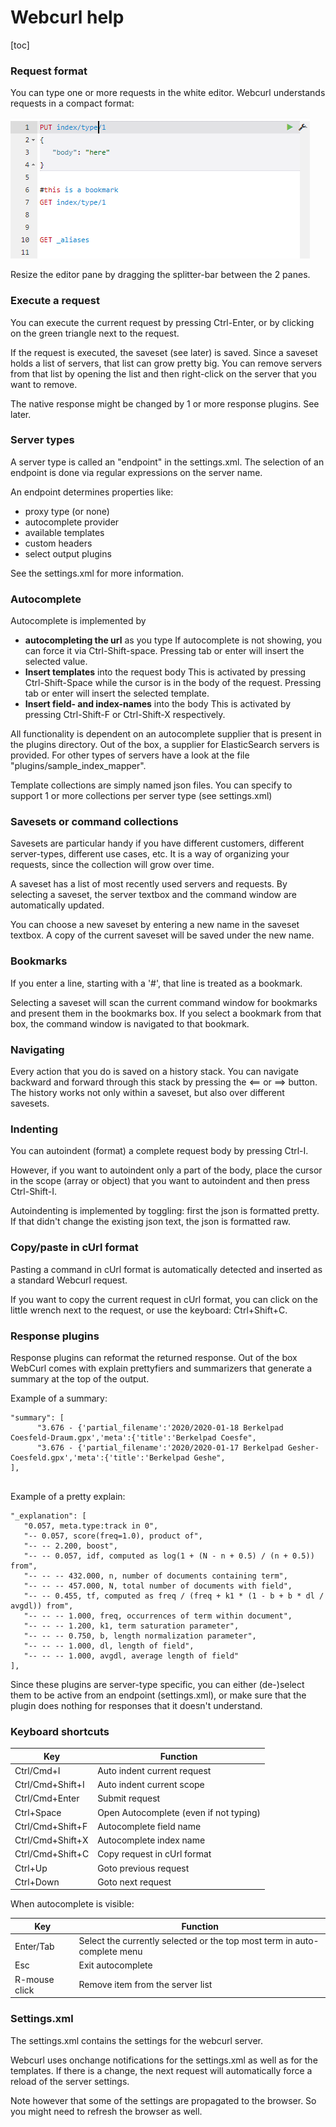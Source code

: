 

# **Webcurl help**

[toc]

### Request format

You can type one or more requests in the white editor. Webcurl understands requests in a compact format:

![sample-editor](sample-editor.png) 

Resize the editor pane by dragging the splitter-bar between the 2 panes.



### Execute a request

You can execute the current request by pressing Ctrl-Enter, or by clicking on the green triangle next to the request.

If the request is executed, the saveset (see later) is saved. Since a saveset holds a list of servers, that list can grow pretty big. You can remove servers from that list by opening the list and then right-click on the server that you want to remove.

The native response might be changed by 1 or more response plugins. See later.



### Server types

A server type is called an "endpoint" in the settings.xml. The selection of an endpoint is done via regular expressions on the server name.

An endpoint determines properties like:

- proxy type (or none)
- autocomplete provider
- available templates
- custom headers
- select output plugins

 See the settings.xml for more information.



### Autocomplete

Autocomplete is implemented by 

- **autocompleting the url** as you type
  If autocomplete is not showing, you can force it via Ctrl-Shift-space.
  Pressing tab or enter will insert the selected value.
- **Insert templates** into the request body
  This is activated by pressing Ctrl-Shift-Space while the cursor is in the body of the request.
  Pressing tab or enter will insert the selected template.
- **Insert field- and index-names** into the body
  This is activated by pressing Ctrl-Shift-F or  Ctrl-Shift-X respectively.

All functionality is dependent on an autocomplete supplier that is present in the plugins directory.
Out of the box, a supplier for ElasticSearch servers is provided. For other types of servers have a look at the file "plugins/sample_index_mapper".

Template collections are simply named json files. You can specify to support 1 or more collections per server type (see settings.xml)



### Savesets or command collections

Savesets are particular handy if you have different customers, different server-types, different use cases, etc. It is a way of organizing your requests, since the collection will grow over time.

A saveset has a list of most recently used servers and requests. By selecting a saveset, the server textbox and the command window are automatically updated.

You can choose a new saveset by entering a new name in the saveset textbox. A copy of the current saveset will be saved under the new name. 



### Bookmarks

If you enter a line, starting with a '#', that line is treated as a bookmark.

Selecting a saveset will scan the current command window for bookmarks and present them in the bookmarks box. If you select a bookmark from that box, the command window is navigated to that bookmark.



### Navigating

Every action that you do is saved on a history stack. You can navigate backward and forward through this stack by pressing the <== or ==> button.
The history works not only within a saveset, but also over different savesets.



### Indenting

You can autoindent (format) a complete request body by pressing Ctrl-I.

However, if you want to autoindent only a part of the body, place the cursor in the scope (array or object) that you want to autoindent and then press Ctrl-Shift-I.

Autoindenting is implemented by toggling: first the json is formatted pretty. If that didn't change the existing json text, the json is formatted raw.



### Copy/paste in cUrl format

Pasting a command in cUrl format is automatically detected and inserted as a standard Webcurl request.

If you want to copy the current request in cUrl format, you can click on the little wrench next to the request, or use the keyboard: Ctrl+Shift+C.



### Response plugins

Response plugins can reformat the returned response. Out of the box WebCurl comes with explain prettyfiers and summarizers that generate a summary at the top of the output.

Example of a summary:

```
"summary": [
      "3.676 - {'partial_filename':'2020/2020-01-18 Berkelpad Coesfeld-Draum.gpx','meta':{'title':'Berkelpad Coesfe",
      "3.676 - {'partial_filename':'2020/2020-01-17 Berkelpad Gesher-Coesfeld.gpx','meta':{'title':'Berkelpad Geshe",
],
   
```

Example of a pretty explain:

```
"_explanation": [
   "0.057, meta.type:track in 0",
   "-- 0.057, score(freq=1.0), product of",
   "-- -- 2.200, boost",
   "-- -- 0.057, idf, computed as log(1 + (N - n + 0.5) / (n + 0.5)) from",
   "-- -- -- 432.000, n, number of documents containing term",
   "-- -- -- 457.000, N, total number of documents with field",
   "-- -- 0.455, tf, computed as freq / (freq + k1 * (1 - b + b * dl / avgdl)) from",
   "-- -- -- 1.000, freq, occurrences of term within document",
   "-- -- -- 1.200, k1, term saturation parameter",
   "-- -- -- 0.750, b, length normalization parameter",
   "-- -- -- 1.000, dl, length of field",
   "-- -- -- 1.000, avgdl, average length of field"
],

```

Since these plugins are server-type specific, you can either (de-)select them to be active from an endpoint (settings.xml), or make sure that the plugin does nothing for responses that it doesn't understand.



### Keyboard shortcuts

| Key              | Function                               |
| ---------------- | -------------------------------------- |
| Ctrl/Cmd+I       | Auto indent current request            |
| Ctrl/Cmd+Shift+I | Auto indent current scope              |
| Ctrl/Cmd+Enter   | Submit request                         |
| Ctrl+Space       | Open Autocomplete (even if not typing) |
| Ctrl/Cmd+Shift+F | Autocomplete field name                |
| Ctrl/Cmd+Shift+X | Autocomplete index name                |
| Ctrl/Cmd+Shift+C | Copy request in cUrl format            |
| Ctrl+Up          | Goto previous request                  |
| Ctrl+Down        | Goto next request                      |



When autocomplete is visible:

| Key              | Function                               |
| ---------------- | -------------------------------------- |
| Enter/Tab        | Select the currently selected or the top most term in auto-complete menu |            |
| Esc              | Exit autocomplete             |
| R-mouse click   | Remove item from the server list                         |



### Settings.xml

The settings.xml contains the settings for the webcurl server.

Webcurl uses onchange notifications for the settings.xml as well as for the templates. If there is a change, the next request will automatically force a reload of the server settings.

Note however that some of the settings are propagated to the browser. So you might need to refresh the browser as well.
